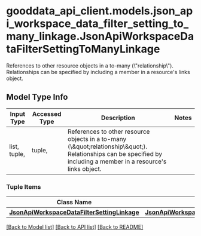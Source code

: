# gooddata_api_client.models.json_api_workspace_data_filter_setting_to_many_linkage.JsonApiWorkspaceDataFilterSettingToManyLinkage

References to other resource objects in a to-many (\\\"relationship\\\"). Relationships can be specified by including a member in a resource's links object.

## Model Type Info
Input Type | Accessed Type | Description | Notes
------------ | ------------- | ------------- | -------------
list, tuple,  | tuple,  | References to other resource objects in a to-many (\\\&quot;relationship\\\&quot;). Relationships can be specified by including a member in a resource&#x27;s links object. | 

### Tuple Items
Class Name | Input Type | Accessed Type | Description | Notes
------------- | ------------- | ------------- | ------------- | -------------
[**JsonApiWorkspaceDataFilterSettingLinkage**](JsonApiWorkspaceDataFilterSettingLinkage.md) | [**JsonApiWorkspaceDataFilterSettingLinkage**](JsonApiWorkspaceDataFilterSettingLinkage.md) | [**JsonApiWorkspaceDataFilterSettingLinkage**](JsonApiWorkspaceDataFilterSettingLinkage.md) |  | 

[[Back to Model list]](../../README.md#documentation-for-models) [[Back to API list]](../../README.md#documentation-for-api-endpoints) [[Back to README]](../../README.md)
